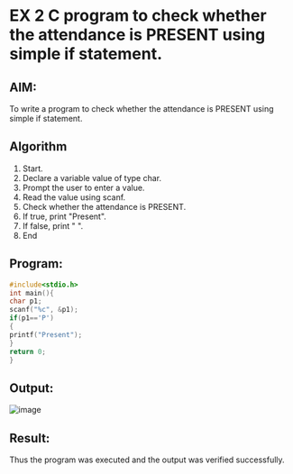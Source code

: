 # EX 2 C program to check whether the attendance is PRESENT using simple if statement.
## AIM:
To write a program to check whether the attendance is PRESENT using simple if statement.

## Algorithm
1. Start.
2. Declare a variable value of type char.
3. Prompt the user to enter a value.
4. Read the value using scanf.
5. Check whether the attendance is PRESENT.
6. If true, print "Present".
7. If false, print " ".
8. End 

## Program:
```c
#include<stdio.h> 
int main(){
char p1; 
scanf("%c", &p1);
if(p1=='P')
{
printf("Present");
}
return 0;
}
```


## Output:
![image](https://github.com/user-attachments/assets/59abca20-42db-42fc-a7e5-101ade448b36)


## Result:
Thus the program was executed and the output was verified successfully.
